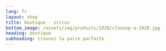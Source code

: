 ```yaml
---
lang: fr
layout: shop
title: boutique · zircus
bottom_image: /assets/img/products/1920/closeup-a-1920.jpg
heading: boutique
subheading: trouvez la paire parfaite
---
```

